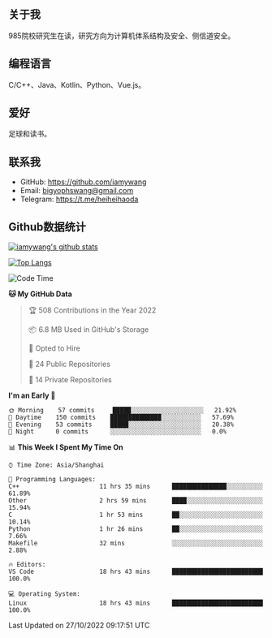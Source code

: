## 关于我

985院校研究生在读，研究方向为计算机体系结构及安全、侧信道安全。

## 编程语言

C/C++、Java、Kotlin、Python、Vue.js。

## 爱好

足球和读书。

## 联系我

- GitHub: https://github.com/iamywang
- Email: bigyophswang@gmail.com
- Telegram: https://t.me/heiheihaoda

## Github数据统计

[![iamywang's github stats](https://github-readme-stats.vercel.app/api?username=iamywang&count_private=true&show_icons=true)]()

[![Top Langs](https://github-readme-stats.vercel.app/api/top-langs/?username=iamywang&layout=compact)]()

<!--START_SECTION:waka-->
![Code Time](http://img.shields.io/badge/Code%20Time-631%20hrs%2044%20mins-blue)

**🐱 My GitHub Data** 

> 🏆 508 Contributions in the Year 2022
 > 
> 📦 6.8 MB Used in GitHub's Storage 
 > 
> 💼 Opted to Hire
 > 
> 📜 24 Public Repositories 
 > 
> 🔑 14 Private Repositories  
 > 
**I'm an Early 🐤** 

```text
🌞 Morning    57 commits     █████░░░░░░░░░░░░░░░░░░░░   21.92% 
🌆 Daytime    150 commits    ██████████████░░░░░░░░░░░   57.69% 
🌃 Evening    53 commits     █████░░░░░░░░░░░░░░░░░░░░   20.38% 
🌙 Night      0 commits      ░░░░░░░░░░░░░░░░░░░░░░░░░   0.0%

```


📊 **This Week I Spent My Time On** 

```text
⌚︎ Time Zone: Asia/Shanghai

💬 Programming Languages: 
C++                      11 hrs 35 mins      ███████████████░░░░░░░░░░   61.89% 
Other                    2 hrs 59 mins       ████░░░░░░░░░░░░░░░░░░░░░   15.94% 
C                        1 hr 53 mins        ██░░░░░░░░░░░░░░░░░░░░░░░   10.14% 
Python                   1 hr 26 mins        ██░░░░░░░░░░░░░░░░░░░░░░░   7.66% 
Makefile                 32 mins             ░░░░░░░░░░░░░░░░░░░░░░░░░   2.88%

🔥 Editors: 
VS Code                  18 hrs 43 mins      █████████████████████████   100.0%

💻 Operating System: 
Linux                    18 hrs 43 mins      █████████████████████████   100.0%

```


 Last Updated on 27/10/2022 09:17:51 UTC
<!--END_SECTION:waka-->
